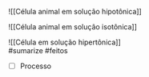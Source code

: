 ![[Célula animal em solução hipotônica]]

![[Célula animal em solução isotônica]]
	
![[Célula em solução hipertônica]]	
#sumarize
#feitos 
- [ ] Processo 
